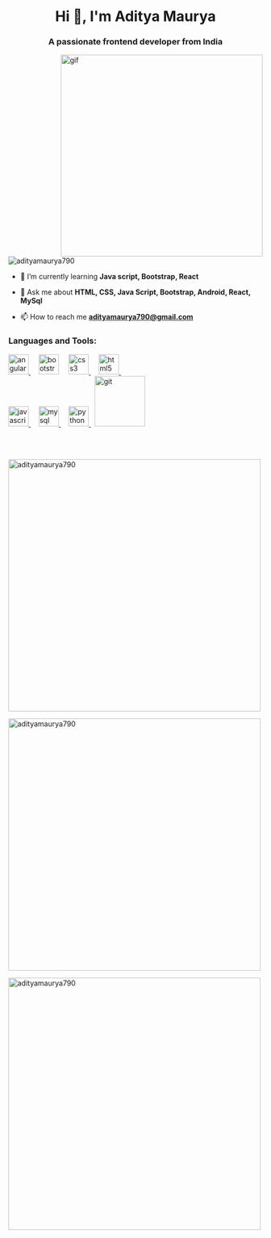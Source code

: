
<h1 align="center">Hi 👋, I'm Aditya Maurya</h1>
<h3 align="center">A passionate frontend developer from India</h3>
<img align="right" alt="gif" width="400" src="https://media.tenor.com/UrnPTaqPEzkAAAAd/developer.gif">

</br>
<p align="left"> <img src="https://komarev.com/ghpvc/?username=adityamaurya790&label=Profile%20views&color=0e75b6&style=flat" alt="adityamaurya790" /> </p>

- 🌱 I’m currently learning **Java script, Bootstrap, React**

- 💬 Ask me about **HTML, CSS, Java Script, Bootstrap, Android, React, MySql**

- 📫 How to reach me **adityamaurya790@gmail.com**

<p align="left">
</p>

<h3 align="left">Languages and Tools:</h3>
<p align="left">

<a  href="https://angular.io" target="_blank" rel="noreferrer" > 
<img src="https://encrypted-tbn0.gstatic.com/images?q=tbn:ANd9GcTpkv7cfsSQBoIjiH-mOcRp-Gr0JDtGJ-1vx-5ys-I&s" alt="angularjs" width="40" height="40" /> </a> &nbsp &nbsp
<a href="https://getbootstrap.com" target="_blank" rel="noreferrer" style="text-decoration:none"> <img src="https://upload.wikimedia.org/wikipedia/commons/thumb/b/b2/Bootstrap_logo.svg/800px-Bootstrap_logo.svg.png" alt="bootstrap" width="40" height="40"/> </a>  &nbsp &nbsp
<a href="https://www.w3schools.com/css/" target="_blank" rel="noreferrer"> <img src="https://cdn.pixabay.com/photo/2017/08/05/11/16/logo-2582747_1280.png" alt="css3" width="40" height="40"/> </a> &nbsp &nbsp
<a href="https://www.w3.org/html/" target="_blank" rel="noreferrer"> <img src="https://w7.pngwing.com/pngs/201/90/png-transparent-logo-html-html5.png" alt="html5" width="40" height="40"/> </a> &nbsp &nbsp
</br>
<a href="https://developer.mozilla.org/en-US/docs/Web/JavaScript" target="_blank" rel="noreferrer"> <img src="https://e7.pngegg.com/pngimages/602/440/png-clipart-javascript-open-logo-number-js-angle-text.png" alt="javascript" width="40" height="40"/> </a> &nbsp &nbsp
<a href="https://www.mysql.com/" target="_blank" rel="noreferrer"> <img src="https://aety.io/wp-content/uploads/2016/11/mysql-logo.png" alt="mysql" width="40" height="40"/> </a> &nbsp &nbsp
<a href="https://www.python.org" target="_blank" rel="noreferrer"> <img src="https://w7.pngwing.com/pngs/891/677/png-transparent-python-logos-and-brands-line-filled-icon.png" alt="python" width="40" height="40"/> </a> &nbsp
<a  href="https://git-scm.com/" target="_blank" rel="noreferrer" > 
<img src="https://initialcommit.com/img/initialcommit/baby-git-release.png" alt="git" width="100"  /> </a> 
</p>

</br> </br>
<p><img  src="https://github-readme-stats.vercel.app/api/top-langs?username=adityamaurya790&show_icons=true&locale=en&layout=compact" alt="adityamaurya790" width="500"/></p>

<p><img  src="https://github-readme-stats.vercel.app/api?username=adityamaurya790&show_icons=true&locale=en" alt="adityamaurya790" width="500"/></p>

<p><img  src="https://github-readme-streak-stats.herokuapp.com/?user=adityamaurya790&" alt="adityamaurya790" width="500" /></p>
